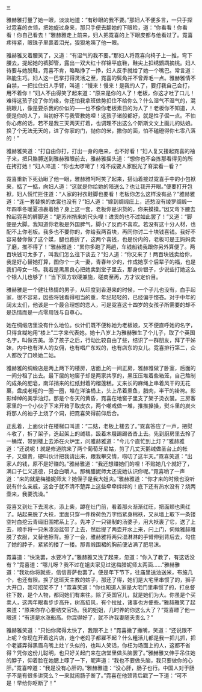     三 

   雅赫雅打量了她一眼，淡淡地道：“有砂眼的我不要。”那妇人不便多言，一只手探过霓喜的衣领，把她旋过身来，那只手便去翻她的下眼睑，道：“你看看！你看看！你自己看去！”雅赫雅走上前来，妇人把霓喜的上下眼皮都与他看过了。霓喜疼得紧，眼珠子里裹着泪光，狠狠地眱了他一眼。

   雅赫雅叉着腰笑了，又道：“有湿气的我不要。”那妇人将霓喜向椅子上一推，弯下腰去，提起她的裤脚管，露出一双大红十样锦平底鞋，鞋尖上扣绣鹦鹉摘桃。妇人待要与她脱鞋，霓喜不肯，略略挣了一挣，妇人反手就给了她一个嘴巴。常言道：熟能生巧。妇人这一巴掌打得灵活之至，霓喜的鬓角并不曾弄毛一点。雅赫雅情不自禁，一把拉住妇人手臂，叫道：“慢来！慢来！是我的人了，要打我自己会打，用不着你！”妇人不由得笑了起来道：“原来是你的人了！老板，你这才吐了口儿！难得这孩子投了你的缘，你还怕我拿班做势扣住不给你么？什么湿气不湿气的，混挑眼儿，像是要杀我的价似的——也不像你老板素日的为人了！老板你不知道，人便是你的人了，当初好不亏我管教她哩！这孩子诸般都好，就是性子倔一点。不怕你心疼的话，若不是我三天两天打着，也调理不出这么个斯斯文文上画儿的姑娘。换了个无法无天的，进了你家的门，抛你的米，撒你的面，怕不磕磴得你七零八落的！”

   雅赫雅笑道：“打自由你打，打出一身的疤来，也不好看！”妇人复又搂起霓喜的袖子来，把只胳膊送到雅赫雅眼前去，雅赫雅摇头道：“想你也不会拣那看得见的所在拷打她！”妇人啐道：“你也太啰唣了！难不成要人家脱光了脊梁看一看？”

   霓喜重新下死劲瞅了他一眼，雅赫雅呵呵笑了起来，搭讪着接过霓喜手中的小包袱来，掂了一掂，向妇人道：“这就是你给她的陪送么？也让我开开眼。”便要打开包袱，妇人慌忙拦住道：“人家的衬衣鞋脚也要看！老板你怎么这样没有品？”雅赫雅道：“连一套替换的衣裳也没有？”妇人道：“嫁到绸缎庄上，还愁没有绫罗绸缎一年四季冬暖夏凉裹着她？身上这一套，老板你是识货的，你来摸摸。”因又弯下腰去拎起霓喜的裤脚道：“是苏州捎来的尺头哩！进贡的也不过如此罢了！”又道：“脚便是大脚。我知道你老板是外国脾气，脚小了反而不喜欢。若没有这十分人材，也配不上你老板。我多也不要你的，你给我两百块，再同你讨二十块钱喜钱。我好不容易替你做了这个媒，腿也跑折了，这两个喜钱，也是份内的，老板可是王妈妈卖了磨，推不得了！”雅赫雅道：“累你多跑了两趟，车钱船钱我跟你另外算便了。两百块钱可太多了，叫我们怎么往下谈去？”妇人道：“你又来了！两百块钱卖给你，我是好心替她打算，图你个一夫一妻，青春年少的，作成她享个后辈子的福，也是我们母女一场。我若是黑黑良心把她卖到堂子里去，那身价银子，少说些打她这么个银人儿也够了！”当下双方软硬兼施，磋商至再，方才议定价目。

   雅赫雅是一个健壮热情的男子，从印度到香港来的时候，一个子儿也没有，白手起家，很不容易，因些将钱看得相当的重，年纪轻轻的，已经偏于悭吝。对于中年的阔太太们，他该是一个最合理想的恋人，可是霓喜这十四岁的女孩子所需要的却不是热情而是一点零用钱与自尊心。

   她在绸缎店里没有什么地位。伙计们既不便称她为老板娘，又不便直呼她的名字，只得含糊地用“楼上”二字来代表她。她十八岁上为雅赫雅生了个儿子，取了个英国名字，叫做吉美。添了孩子之后，行动比较自由了些，结识了一群朋友，拜了干姊妹，内中也有洋人的女佣，也有唱广东戏的，也有店东的女儿。霓喜排行第二，众人都改了口唤她二姑。

   雅赫雅的绸缎店是两上两下的楼房，店面上的一间正房，雅赫雅做了卧室，后面的一间分租了出去。最下层的地窖子却是两家共享的，黑压压堆着些箱笼，自己熬制的成条的肥皂，南洋捎来的红纸封着的榴莲糕。丈来长的麻绳上串着风干的无花菓，盘成老粗的一圈一圈，堆在洋油桶上，头上吊着熏鱼，腊肉，半干的褂袴。影影绰绰的美孚油灯。那是个冬天的黄昏，霓喜在地窖子里支了架子烫衣裳。三房客家里的一个小伙子下来开箱子取皮衣，两个嘲戏做一堆，推推搡搡，熨斗里的炭火将那人的袖子上烧了个洞，把霓喜笑得前仰后合。

   正乱着，上面伙计在楼梯口叫道：“二姑，老板上楼去了。”霓喜答应了一声，把熨斗收了，拆了架子，迭起架上的绒毯，趿着木屐踢踢沓沓上去。先到厨房里去拎了一桶煤，带到楼上去添在火炉里，问雅赫雅道：“今儿个直忙到上灯？”雅赫雅道：“还说呢！就是修道院来了两个葡萄牙尼姑，剪了几丈天鹅绒做圣台上的帐子，又嫌贵，硬叫伙计把我请出来，跟我攀交情，唠叨了这半天。”霓喜笑道：“出家人的钱，原不是好赚的。”雅赫雅道：“我还想赚她们的哩！不贴她几个就好了，满口子仁义道德，只会白嚼人。那梅腊妮师太还说她认识你呢。”霓喜哟了一声道：“来的就是梅腊妮师太？她侄子是我大姐夫。”雅赫雅道：“你才来的时候也没听说有什么亲戚，这会子就不清不楚弄上这些牵牵绊绊的！底下还有热水没有？烧两壶来，我要洗澡。”

   霓喜又到灶下去沏水，添上柴，蹲在灶门前，看着那火渐渐红旺，把面颊也熏红了。站起来脱了大袄，里面只穿一件粉荷色万字绉紧身棉袄，又从墙上取下一条镂空衬白挖云青缎旧围裙系上了。先冲了一只锡制的汤婆子，用大袄裹了它，送了上去，顺手将一只朱漆浴盆带了上去，然后提了两壶开水上来，闩上门，伺候雅赫雅脱了衣服，又替他擦背。擦了一会，雅赫雅将两只湿淋淋的手臂伸到背后去，勾住了她的脖子，紧紧的搂了一搂。那青缎围裙的胸前便沾满了肥皂沫。

   霓喜道：“快洗罢，水要冷了。”雅赫雅又洗了起来，忽道：“你入了教了，有这话没有？”霓喜道：“哪儿呀？我不过在姐夫家见过这梅腊妮师太两面……”雅赫雅道：“我劝你将就些，信信菩萨也罢了。便是年下节下，往庙里送油送米，布施几个，也还有限。换了这班天主教的姑子，那还了得，她们是大宅里串惯了的，狮子大开口，我可招架不了！”霓喜笑道：“你也知道人家是大宅门里串惯了的，打总督往下数，是个人物，都同她们有来往。除了英国官儿，就是她们为大。你虽是个买卖人，这两年眼看步步高升，树高招风，有个拉扯，诸事也方便些。”雅赫雅笑了起来道：“原来你存心要结交官场。我的姐姐，几时养的你这么大了？”霓喜瞟了他一眼道：“有道是水涨船高。你混得好了，就不许我妻随夫贵么？”

   雅赫雅笑道：“只怕你爬得太快了，我跟不上！”霓喜撇了撇嘴，笑道：“还说跟不上呢？你现在开着这片店，连个老妈子都雇不起？什么粗活儿都是我一把儿抓，把个老婆弄得黑眉乌嘴上灶丫头似的，也叫人笑话，你枉为场面上的人，这都不省得？凭你这份儿聪明，也只好关起门来在店堂里做头脑罢了。”雅赫雅又伸手吊住她的脖子，仰着脸在她腮上啄了一下，眤声道：“我也不要做头脑，我只要做你的心肝。”霓喜啐道：“我是没有心肝的。”雅赫雅道：“没心肝，肠子也行。中国人对于肠子不是有很多讲究么？一来就闹肠子断了。”霓喜在他颈背后戳了一下道：“可不是！早给你呕断了！”

